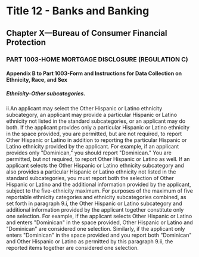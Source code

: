 
# Title 12 - Banks and Banking
## Chapter X—Bureau of Consumer Financial Protection
### PART 1003-HOME MORTGAGE DISCLOSURE (REGULATION C)
#### Appendix B to Part 1003-Form and Instructions for Data Collection on Ethnicity, Race, and Sex
##### Ethnicity-Other subcategories.

ii.An applicant may select the Other Hispanic or Latino ethnicity subcategory, an applicant may provide a particular Hispanic or Latino ethnicity not listed in the standard subcategories, or an applicant may do both. If the applicant provides only a particular Hispanic or Latino ethnicity in the space provided, you are permitted, but are not required, to report Other Hispanic or Latino in addition to reporting the particular Hispanic or Latino ethnicity provided by the applicant. For example, if an applicant provides only "Dominican," you should report "Dominican." You are permitted, but not required, to report Other Hispanic or Latino as well. If an applicant selects the Other Hispanic or Latino ethnicity subcategory and also provides a particular Hispanic or Latino ethnicity not listed in the standard subcategories, you must report both the selection of Other Hispanic or Latino and the additional information provided by the applicant, subject to the five-ethnicity maximum. For purposes of the maximum of five reportable ethnicity categories and ethnicity subcategories combined, as set forth in paragraph 9.i, the Other Hispanic or Latino subcategory and additional information provided by the applicant together constitute only one selection. For example, if the applicant selects Other Hispanic or Latino and enters "Dominican" in the space provided, Other Hispanic or Latino and "Dominican" are considered one selection. Similarly, if the applicant only enters "Dominican" in the space provided and you report both "Dominican" and Other Hispanic or Latino as permitted by this paragraph 9.ii, the reported items together are considered one selection.
